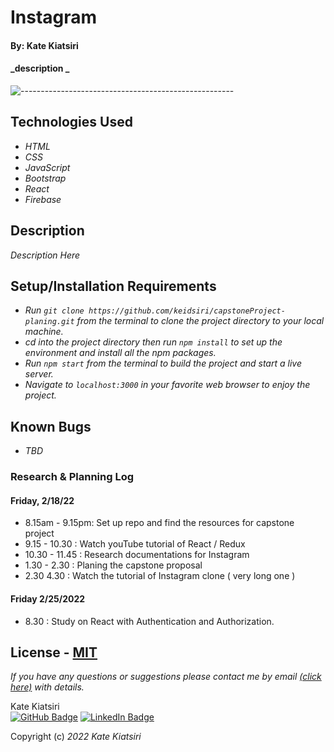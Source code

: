 # Instagram

#### By: Kate Kiatsiri

#### _description _

![-----------------------------------------------------](https://raw.githubusercontent.com/andreasbm/readme/master/assets/lines/aqua.png)

## Technologies Used

* _HTML_
* _CSS_
* _JavaScript_
* _Bootstrap_
* _React_
* _Firebase_

## Description

_Description Here_

## Setup/Installation Requirements

* _Run `git clone https://github.com/keidsiri/capstoneProject-planing.git` from the terminal to clone the project directory to your local machine._
* _cd into the project directory then run `npm install` to set up the environment and install all the npm packages._
* _Run `npm start` from the terminal to build the project and start a live server._
* _Navigate to `localhost:3000` in your favorite web browser to enjoy the project._

## Known Bugs

* _TBD_

### Research & Planning Log
#### Friday, 2/18/22
* 8.15am - 9.15pm: Set up repo and find the resources for capstone project
* 9.15 - 10.30 : Watch youTube tutorial of React / Redux
* 10.30 - 11.45 :  Research documentations for Instagram
* 1.30 - 2.30  : Planing the capstone proposal 
* 2.30 4.30 : Watch the tutorial of Instagram clone ( very long one )

#### Friday 2/25/2022
* 8.30 : Study on React with Authentication and Authorization.






## License - [MIT](https://opensource.org/licenses/MIT)

_If you have any questions or suggestions please contact me by email [(click here)](mailto:keidsiri8@gmail.com) with details._

Kate Kiatsiri<br />
[![GitHub Badge](https://img.shields.io/badge/GitHub-100000?style=for-the-badge&logo=github&logoColor=white)](https://github.com/keidsiri)
[![LinkedIn Badge](https://img.shields.io/badge/LinkedIn-0077B5?style=for-the-badge&logo=linkedin&logoColor=white)](https://www.linkedin.com/in/kiatsiri)

Copyright (c) _2022_ _Kate Kiatsiri_

